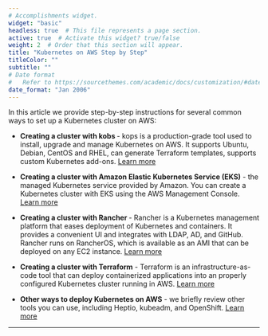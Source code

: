 ```yaml
---
# Accomplishments widget.
widget: "basic"  
headless: true  # This file represents a page section.
active: true  # Activate this widget? true/false
weight: 2  # Order that this section will appear.
title: "Kubernetes on AWS Step by Step"
titleColor: ""
subtitle: ""
# Date format
#   Refer to https://sourcethemes.com/academic/docs/customization/#date-format
date_format: "Jan 2006"
---
```



In this article we provide step-by-step instructions for several common ways to set up a Kubernetes cluster on AWS:

* <strong>Creating a cluster with kobs </strong>- kops is a production-grade tool used to install, upgrade and manage Kubernetes on AWS. It supports Ubuntu, Debian, CentOS and RHEL, can generate Terraform templates, supports custom Kubernetes add-ons. [Learn more](#KubernetesonAWS-Kops)

* <strong>Creating a cluster with Amazon Elastic Kubernetes Service (EKS)</strong> - the managed Kubernetes service provided by Amazon. You can create a Kubernetes cluster with EKS using the AWS Management Console. [Learn more](#KubernetesonAWS-EKS)

* <strong>Creating a cluster with Rancher </strong>- Rancher is a Kubernetes management platform that eases deployment of Kubernetes and containers. It provides a convenient UI and integrates with LDAP, AD, and GitHub. Rancher runs on RancherOS, which is available as an AMI that can be deployed on any EC2 instance. [Learn more](#KubernetesonAWS-Rancher)

* <strong>Creating a cluster with Terraform</strong> - Terraform is an infrastructure-as-code tool that can deploy containerized applications into an properly configured Kubernetes cluster running in AWS. [Learn more](#KubernetesonAWS-Terraform)

* <strong>Other ways to deploy Kubernetes on AWS</strong> - we briefly review other tools you can use, including Heptio, kubeadm, and OpenShift. [Learn more](#KubernetesonAWS-Other)
---
























